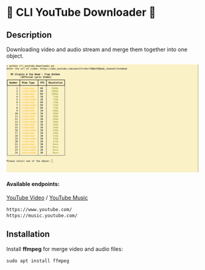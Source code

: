 # :frog: CLI YouTube Downloader :frog:

## Description

Downloading video and audio stream and merge them together into one object.

![tic-tac-toe-preview](./preview/cli_youtube_downloader.png "Preview")

#### Available endpoints:

[YouTube Video](https://www.youtube.com/) / [YouTube Music](https://music.youtube.com/)

    https://www.youtube.com/
    https://music.youtube.com/


## Installation

Install **ffmpeg** for merge video and audio files:

    sudo apt install ffmpeg
